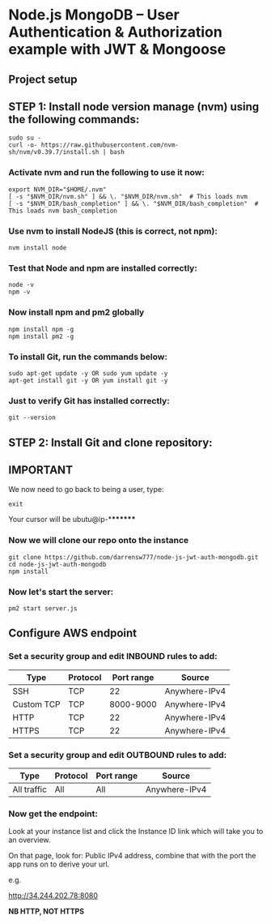 # Node.js MongoDB – User Authentication & Authorization example with JWT & Mongoose

## Project setup

## STEP 1: Install node version manage (nvm) using the following commands:

```
sudo su -
curl -o- https://raw.githubusercontent.com/nvm-sh/nvm/v0.39.7/install.sh | bash
```

### Activate nvm and run the following to use it now:

```
export NVM_DIR="$HOME/.nvm"
[ -s "$NVM_DIR/nvm.sh" ] && \. "$NVM_DIR/nvm.sh"  # This loads nvm
[ -s "$NVM_DIR/bash_completion" ] && \. "$NVM_DIR/bash_completion"  # This loads nvm bash_completion
```

### Use nvm to install NodeJS (this is correct, not npm):

```
nvm install node
```

### Test that Node and npm are installed correctly:

```
node -v
npm -v
```

### Now install npm and pm2 globally

```
npm install npm -g
npm install pm2 -g
```

### To install Git, run the commands below:

```
sudo apt-get update -y OR sudo yum update -y
apt-get install git -y OR yum install git -y
```

### Just to verify Git has installed correctly:

```
git --version
```

## STEP 2: Install Git and clone repository:

## IMPORTANT

We now need to go back to being a user, type:

```
exit
```

Your cursor will be ubutu@ip-\***\*\*\*\*\*\***

### Now we will clone our repo onto the instance

```
git clone https://github.com/darrensw777/node-js-jwt-auth-mongodb.git
cd node-js-jwt-auth-mongodb
npm install
```

### Now let's start the server:

```
pm2 start server.js
```

## Configure AWS endpoint

### Set a security group and edit INBOUND rules to add:

| Type       | Protocol | Port range | Source        |
| ---------- | -------- | ---------- | ------------- |
| SSH        | TCP      | 22         | Anywhere-IPv4 |
| Custom TCP | TCP      | 8000-9000  | Anywhere-IPv4 |
| HTTP       | TCP      | 22         | Anywhere-IPv4 |
| HTTPS      | TCP      | 22         | Anywhere-IPv4 |

### Set a security group and edit OUTBOUND rules to add:

| Type        | Protocol | Port range | Source        |
| ----------- | -------- | ---------- | ------------- |
| All traffic | All      | All        | Anywhere-IPv4 |

### Now get the endpoint:

Look at your instance list and click the Instance ID
link which will take you to an overview.

On that page, look for: Public IPv4 address, combine that
with the port the app runs on to derive your url.

e.g.

http://34.244.202.78:8080

**NB HTTP, NOT HTTPS**
